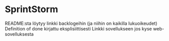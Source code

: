 # SprintStorm









README:sta löytyy linkki backlogeihin (ja niihin on kaikilla lukuoikeudet)
Definition of done kirjattu eksplisiittisesti
Linkki sovellukseen jos kyse web-sovelluksesta
